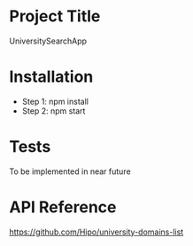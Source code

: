 # Project Title

UniversitySearchApp
 
# Installation

* Step 1: npm install
* Step 2: npm start

# Tests

To be implemented in near future

# API Reference

https://github.com/Hipo/university-domains-list
